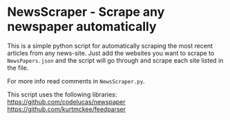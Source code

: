 # NewsScraper - Scrape any newspaper automatically
This is a simple python script for automatically scraping the most recent articles from any news-site.
Just add the websites you want to scrape to `NewsPapers.json` and the script will go through
and scrape each site listed in the file.

For more info read comments in `NewsScraper.py`.

This script uses the following libraries:
https://github.com/codelucas/newspaper
https://github.com/kurtmckee/feedparser
